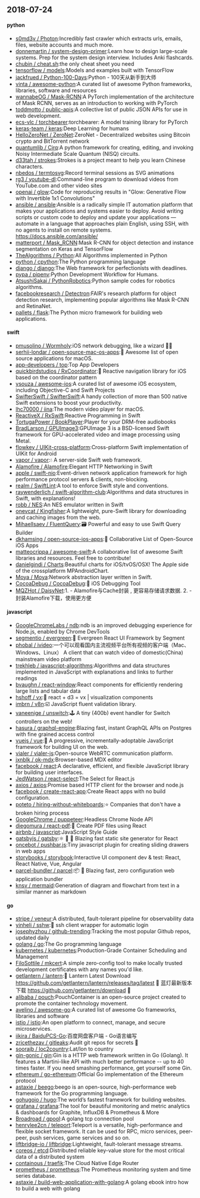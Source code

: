 ## 2018-07-24

#### python
* [s0md3v / Photon](https://github.com/s0md3v/Photon):Incredibly fast crawler which extracts urls, emails, files, website accounts and much more.
* [donnemartin / system-design-primer](https://github.com/donnemartin/system-design-primer):Learn how to design large-scale systems. Prep for the system design interview. Includes Anki flashcards.
* [chubin / cheat.sh](https://github.com/chubin/cheat.sh):the only cheat sheet you need
* [tensorflow / models](https://github.com/tensorflow/models):Models and examples built with TensorFlow
* [jackfrued / Python-100-Days](https://github.com/jackfrued/Python-100-Days):Python - 100天从新手到大师
* [vinta / awesome-python](https://github.com/vinta/awesome-python):A curated list of awesome Python frameworks, libraries, software and resources
* [wannabeOG / Mask-RCNN](https://github.com/wannabeOG/Mask-RCNN):A PyTorch implementation of the architecture of Mask RCNN, serves as an introduction to working with PyTorch
* [toddmotto / public-apis](https://github.com/toddmotto/public-apis):A collective list of public JSON APIs for use in web development.
* [ecs-vlc / torchbearer](https://github.com/ecs-vlc/torchbearer):torchbearer: A model training library for PyTorch
* [keras-team / keras](https://github.com/keras-team/keras):Deep Learning for humans
* [HelloZeroNet / ZeroNet](https://github.com/HelloZeroNet/ZeroNet):ZeroNet - Decentralized websites using Bitcoin crypto and BitTorrent network
* [quantumlib / Cirq](https://github.com/quantumlib/Cirq):A python framework for creating, editing, and invoking Noisy Intermediate Scale Quantum (NISQ) circuits.
* [d33tah / strokes](https://github.com/d33tah/strokes):Strokes is a project meant to help you learn Chinese characters.
* [nbedos / termtosvg](https://github.com/nbedos/termtosvg):Record terminal sessions as SVG animations
* [rg3 / youtube-dl](https://github.com/rg3/youtube-dl):Command-line program to download videos from YouTube.com and other video sites
* [openai / glow](https://github.com/openai/glow):Code for reproducing results in "Glow: Generative Flow with Invertible 1x1 Convolutions"
* [ansible / ansible](https://github.com/ansible/ansible):Ansible is a radically simple IT automation platform that makes your applications and systems easier to deploy. Avoid writing scripts or custom code to deploy and update your applications — automate in a language that approaches plain English, using SSH, with no agents to install on remote systems. https://docs.ansible.com/ansible/
* [matterport / Mask_RCNN](https://github.com/matterport/Mask_RCNN):Mask R-CNN for object detection and instance segmentation on Keras and TensorFlow
* [TheAlgorithms / Python](https://github.com/TheAlgorithms/Python):All Algorithms implemented in Python
* [python / cpython](https://github.com/python/cpython):The Python programming language
* [django / django](https://github.com/django/django):The Web framework for perfectionists with deadlines.
* [pypa / pipenv](https://github.com/pypa/pipenv):Python Development Workflow for Humans.
* [AtsushiSakai / PythonRobotics](https://github.com/AtsushiSakai/PythonRobotics):Python sample codes for robotics algorithms.
* [facebookresearch / Detectron](https://github.com/facebookresearch/Detectron):FAIR's research platform for object detection research, implementing popular algorithms like Mask R-CNN and RetinaNet.
* [pallets / flask](https://github.com/pallets/flask):The Python micro framework for building web applications.

#### swift
* [pmusolino / Wormholy](https://github.com/pmusolino/Wormholy):iOS network debugging, like a wizard 🧙‍♂️
* [serhii-londar / open-source-mac-os-apps](https://github.com/serhii-londar/open-source-mac-os-apps):🚀
Awesome list of open source applications for macOS.
* [app-developers / top](https://github.com/app-developers/top):Top App Developers
* [quickbirdstudios / RxCoordinator](https://github.com/quickbirdstudios/RxCoordinator):🎌
Reactive navigation library for iOS based on the coordinator pattern
* [vsouza / awesome-ios](https://github.com/vsouza/awesome-ios):A curated list of awesome iOS ecosystem, including Objective-C and Swift Projects
* [SwifterSwift / SwifterSwift](https://github.com/SwifterSwift/SwifterSwift):A handy collection of more than 500 native Swift extensions to boost your productivity.
* [lhc70000 / iina](https://github.com/lhc70000/iina):The modern video player for macOS.
* [ReactiveX / RxSwift](https://github.com/ReactiveX/RxSwift):Reactive Programming in Swift
* [TortugaPower / BookPlayer](https://github.com/TortugaPower/BookPlayer):Player for your DRM-free audiobooks
* [BradLarson / GPUImage3](https://github.com/BradLarson/GPUImage3):GPUImage 3 is a BSD-licensed Swift framework for GPU-accelerated video and image processing using Metal.
* [flowkey / UIKit-cross-platform](https://github.com/flowkey/UIKit-cross-platform):Cross-platform Swift implementation of UIKit for Android
* [vapor / vapor](https://github.com/vapor/vapor):💧
A server-side Swift web framework.
* [Alamofire / Alamofire](https://github.com/Alamofire/Alamofire):Elegant HTTP Networking in Swift
* [apple / swift-nio](https://github.com/apple/swift-nio):Event-driven network application framework for high performance protocol servers & clients, non-blocking.
* [realm / SwiftLint](https://github.com/realm/SwiftLint):A tool to enforce Swift style and conventions.
* [raywenderlich / swift-algorithm-club](https://github.com/raywenderlich/swift-algorithm-club):Algorithms and data structures in Swift, with explanations!
* [robb / NES](https://github.com/robb/NES):An NES emulator written in Swift
* [onevcat / Kingfisher](https://github.com/onevcat/Kingfisher):A lightweight, pure-Swift library for downloading and caching images from the web.
* [MihaelIsaev / FluentQuery](https://github.com/MihaelIsaev/FluentQuery):🗃
Powerful and easy to use Swift Query Builder
* [dkhamsing / open-source-ios-apps](https://github.com/dkhamsing/open-source-ios-apps):📱
Collaborative List of Open-Source iOS Apps
* [matteocrippa / awesome-swift](https://github.com/matteocrippa/awesome-swift):A collaborative list of awesome Swift libraries and resources. Feel free to contribute!
* [danielgindi / Charts](https://github.com/danielgindi/Charts):Beautiful charts for iOS/tvOS/OSX! The Apple side of the crossplatform MPAndroidChart.
* [Moya / Moya](https://github.com/Moya/Moya):Network abstraction layer written in Swift.
* [CocoaDebug / CocoaDebug](https://github.com/CocoaDebug/CocoaDebug):🚀
iOS Debugging Tool
* [MQZHot / DaisyNet](https://github.com/MQZHot/DaisyNet):1. - Alamofire与Cache封装 , 更容易存储请求数据. 2. - 封装Alamofire下载，使用更方便

#### javascript
* [GoogleChromeLabs / ndb](https://github.com/GoogleChromeLabs/ndb):ndb is an improved debugging experience for Node.js, enabled by Chrome DevTools
* [segmentio / evergreen](https://github.com/segmentio/evergreen):🌲
Evergreen React UI Framework by Segment
* [phobal / ivideo](https://github.com/phobal/ivideo):一个可以观看国内主流视频平台所有视频的客户端（Mac、Windows、Linux） A client that can watch video of domestic(China) mainstream video platform
* [trekhleb / javascript-algorithms](https://github.com/trekhleb/javascript-algorithms):Algorithms and data structures implemented in JavaScript with explanations and links to further readings
* [bvaughn / react-window](https://github.com/bvaughn/react-window):React components for efficiently rendering large lists and tabular data
* [hshoff / vx](https://github.com/hshoff/vx):🐯
react + d3 = vx | visualization components
* [imbrn / v8n](https://github.com/imbrn/v8n):☑️
JavaScript fluent validation library.
* [vaneenige / unswitch](https://github.com/vaneenige/unswitch):🕹
A tiny (400b) event handler for Switch controllers on the web!
* [hasura / graphql-engine](https://github.com/hasura/graphql-engine):Blazing fast, instant GraphQL APIs on Postgres with fine grained access control
* [vuejs / vue](https://github.com/vuejs/vue):🖖
A progressive, incrementally-adoptable JavaScript framework for building UI on the web.
* [vialer / vialer-js](https://github.com/vialer/vialer-js):Open-source WebRTC communication platform.
* [jxnblk / ok-mdx](https://github.com/jxnblk/ok-mdx):Browser-based MDX editor
* [facebook / react](https://github.com/facebook/react):A declarative, efficient, and flexible JavaScript library for building user interfaces.
* [JedWatson / react-select](https://github.com/JedWatson/react-select):The Select for React.js
* [axios / axios](https://github.com/axios/axios):Promise based HTTP client for the browser and node.js
* [facebook / create-react-app](https://github.com/facebook/create-react-app):Create React apps with no build configuration.
* [poteto / hiring-without-whiteboards](https://github.com/poteto/hiring-without-whiteboards):⭐️
Companies that don't have a broken hiring process
* [GoogleChrome / puppeteer](https://github.com/GoogleChrome/puppeteer):Headless Chrome Node API
* [diegomura / react-pdf](https://github.com/diegomura/react-pdf):📄
Create PDF files using React
* [airbnb / javascript](https://github.com/airbnb/javascript):JavaScript Style Guide
* [gatsbyjs / gatsby](https://github.com/gatsbyjs/gatsby):⚛️
📄
🚀
Blazing fast static site generator for React
* [oncebot / pushbar.js](https://github.com/oncebot/pushbar.js):Tiny javascript plugin for creating sliding drawers in web apps
* [storybooks / storybook](https://github.com/storybooks/storybook):Interactive UI component dev & test: React, React Native, Vue, Angular
* [parcel-bundler / parcel](https://github.com/parcel-bundler/parcel):📦
🚀
Blazing fast, zero configuration web application bundler
* [knsv / mermaid](https://github.com/knsv/mermaid):Generation of diagram and flowchart from text in a similar manner as markdown

#### go
* [stripe / veneur](https://github.com/stripe/veneur):A distributed, fault-tolerant pipeline for observability data
* [yinheli / sshw](https://github.com/yinheli/sshw):🐝
ssh client wrapper for automatic login
* [josephyzhou / github-trending](https://github.com/josephyzhou/github-trending):Tracking the most popular Github repos, updated daily
* [golang / go](https://github.com/golang/go):The Go programming language
* [kubernetes / kubernetes](https://github.com/kubernetes/kubernetes):Production-Grade Container Scheduling and Management
* [FiloSottile / mkcert](https://github.com/FiloSottile/mkcert):A simple zero-config tool to make locally trusted development certificates with any names you'd like.
* [getlantern / lantern](https://github.com/getlantern/lantern):🔴
Lantern Latest Download https://github.com/getlantern/lantern/releases/tag/latest
🔴
蓝灯最新版本下载 https://github.com/getlantern/download
🔴
* [alibaba / pouch](https://github.com/alibaba/pouch):PouchContainer is an open-source project created to promote the container technology movement.
* [avelino / awesome-go](https://github.com/avelino/awesome-go):A curated list of awesome Go frameworks, libraries and software
* [istio / istio](https://github.com/istio/istio):An open platform to connect, manage, and secure microservices.
* [iikira / BaiduPCS-Go](https://github.com/iikira/BaiduPCS-Go):百度网盘客户端 - Go语言编写
* [zricethezav / gitleaks](https://github.com/zricethezav/gitleaks):Audit git repos for secrets
🔑
* [soorajb / loc2country](https://github.com/soorajb/loc2country):Lat/lon to country
* [gin-gonic / gin](https://github.com/gin-gonic/gin):Gin is a HTTP web framework written in Go (Golang). It features a Martini-like API with much better performance -- up to 40 times faster. If you need smashing performance, get yourself some Gin.
* [ethereum / go-ethereum](https://github.com/ethereum/go-ethereum):Official Go implementation of the Ethereum protocol
* [astaxie / beego](https://github.com/astaxie/beego):beego is an open-source, high-performance web framework for the Go programming language.
* [gohugoio / hugo](https://github.com/gohugoio/hugo):The world’s fastest framework for building websites.
* [grafana / grafana](https://github.com/grafana/grafana):The tool for beautiful monitoring and metric analytics & dashboards for Graphite, InfluxDB & Prometheus & More
* [Broadroad / gpool](https://github.com/Broadroad/gpool):A golang tcp connection pool
* [henrylee2cn / teleport](https://github.com/henrylee2cn/teleport):Teleport is a versatile, high-performance and flexible socket framework. It can be used for RPC, micro services, peer-peer, push services, game services and so on.
* [liftbridge-io / liftbridge](https://github.com/liftbridge-io/liftbridge):Lightweight, fault-tolerant message streams.
* [coreos / etcd](https://github.com/coreos/etcd):Distributed reliable key-value store for the most critical data of a distributed system
* [containous / traefik](https://github.com/containous/traefik):The Cloud Native Edge Router
* [prometheus / prometheus](https://github.com/prometheus/prometheus):The Prometheus monitoring system and time series database.
* [astaxie / build-web-application-with-golang](https://github.com/astaxie/build-web-application-with-golang):A golang ebook intro how to build a web with golang
